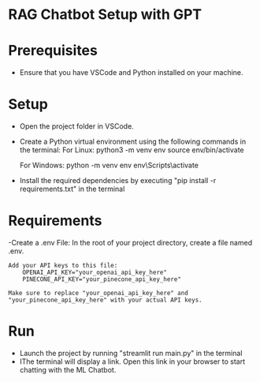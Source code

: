 # RAG Chatbot Setup with GPT

# Prerequisites
- Ensure that you have VSCode and Python installed on your machine.

# Setup
- Open the project folder in VSCode.
- Create a Python virtual environment using the following commands in the terminal:
	For Linux:
		python3 -m venv env
		source env/bin/activate
		
	For Windows:
		python -m venv env
		env\Scripts\activate
- Install the required dependencies by executing "pip install -r requirements.txt" in the terminal

# Requirements
-Create a .env File:
	In the root of your project directory, create a file named .env.

	Add your API keys to this file:
		OPENAI_API_KEY="your_openai_api_key_here"
		PINECONE_API_KEY="your_pinecone_api_key_here"
		
	Make sure to replace "your_openai_api_key_here" and "your_pinecone_api_key_here" with your actual API keys.

# Run
- Launch the project by running "streamlit run main.py" in the terminal
- IThe terminal will display a link. Open this link in your browser to start chatting with the ML Chatbot.